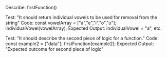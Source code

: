 Describe: firstFunction()

  Test: "It should return individual vowels to be used for removal from the string"
  Code:
  const vowelArray = ["a","e","i","o","u"];
  individualVowel(vowelArray);
  Expected Output: individualVowel = "a", etc. 

  Test: "It should describe the second piece of logic for a function."
  Code:
  const example2 = ["data"];
  firstFunction(example2);
  Expected Output: "Expected outcome for second piece of logic"